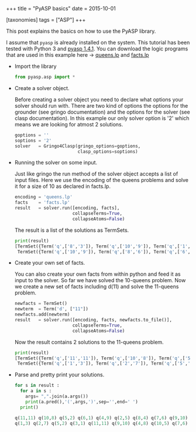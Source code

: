 +++
title = "PyASP basics"
date = 2015-10-01

[taxonomies]
tags = ["ASP"]
+++

This post explains the basics on how to use the PyASP library.
<!-- more -->

I assume that `pyasp` is already installed on the system.
This tutorial has been tested with Python 3 and [pyasp 1.4.1](https://pypi.python.org/pypi/pyasp/1.4.1).
You can download the logic programs that are used in this example here
-> [queens.lp](queens.lp) and [facts.lp](facts.lp)

* Import the library

  ```python
  from pyasp.asp import *
  ```

* Create a solver object.

  Before creating a solver object you need to declare what options your solver should run with. There are two kind of options the options for the grounder (see gringo documentation) and the options for the solver (see clasp documentation). In this example our only solver option is '2' which means we are looking for atmost 2 solutions.
  ```python
  goptions = ''
  soptions = '2'
  solver   = Gringo4Clasp(gringo_options=goptions, 
                          clasp_options=soptions)
  ```

* Running the solver on some input.

  Just like gringo the run method of the solver object accepts a list of input files. Here we use the encoding of the queens problems and solve it for a size of 10 as declared in facts.lp.
  ```python
  encoding = 'queens.lp'
  facts    = 'facts.lp'
  result   = solver.run([encoding, facts],
                        collapseTerms=True,
                        collapseAtoms=False)
  ```

  The result is a list of the solutions as TermSets.

  ```python
  print(result)
  [TermSet({Term('q',['8','3']), Term('q',['10','9']), Term('q',['1','1']), Term('q',['3','4']), Term('q',['6','2']), Term('q',['5','7']), Term('q',['2','10']), Term('q',['7','5']), Term('q',['4','8']), Term('q',['9','6'])}), 
   TermSet({Term('q',['10','9']), Term('q',['8','6']), Term('q',['6','3']), Term('q',['3','4']), Term('q',['5','7']), Term('q',['9','5']), Term('q',['1','1']), Term('q',['7','2']), Term('q',['4','8']), Term('q',['2','10'])})]
  ```

* Create your own set of facts.

  You can also create your own facts from within python and feed it as input to the solver. So far we have solved the 10-queens problem. Now we create a new set of facts including d(11) and solve the 11-queens problem.
 
  ```python
  newfacts = TermSet()
  newterm  = Term('d', ["11"])
  newfacts.add(newterm)
  result   = solver.run([encoding, facts, newfacts.to_file()],
                        collapseTerms=True, 
                        collapseAtoms=False)
  ```

  Now the result contains 2 solutions to the 11-queens problem.

  ```python
  print(result)
  [TermSet({Term('q',['11','11']), Term('q',['10','8']), Term('q',['5','2']), Term('q',['6','1']), Term('q',['4','9']), Term('q',['2','5']), Term('q',['8','4']), Term('q',['7','6']), Term('q',['9','10']), Term('q',['3','7']), Term('q',['1','3'])}),
   TermSet({Term('q',['1','3']), Term('q',['2','7']), Term('q',['5','2']), Term('q',['3','1']), Term('q',['11','11']), Term('q',['9','10']), Term('q',['4','8']), Term('q',['10','5']), Term('q',['7','6']), Term('q',['6','9']), Term('q',['8','4'])})]
  ```

* Parse and pretty print your solutions.

  ```python
  for s in result : 
    for a in s :
      args= ",".join(a.args())
      print(a.pred(),'(',args,')',sep='',end=' ')
    print()

  q(11,11) q(10,8) q(5,2) q(6,1) q(4,9) q(2,5) q(8,4) q(7,6) q(9,10) q(3,7) q(1,3) 
  q(1,3) q(2,7) q(5,2) q(3,1) q(11,11) q(9,10) q(4,8) q(10,5) q(7,6) q(6,9) q(8,4) 
  ```
